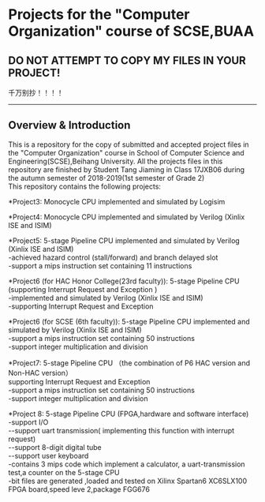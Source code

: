 Projects for the "Computer Organization" course of SCSE,BUAA
=============================================================================================================
DO NOT ATTEMPT TO COPY MY FILES IN YOUR PROJECT!</br>
-------
千万别抄！！！！</br>

-------------------------------------------------------
Overview & Introduction
-------
  This is a repository for the copy of submitted and accepted project files in the "Computer Organization" course in School of 
Computer Science and Engineering(SCSE),Beihang University. All the projects files in this repository are finished by Student Tang
Jiaming in Class 17JXB06 during the autumn semester of 2018-2019(1st semester of Grade 2)</br>
  This repository contains the following projects:</br>
  
  *Project3:
  Monocycle CPU implemented and simulated by Logisim</br>
  
  *Project4: 
  Monocycle CPU implemented and simulated by Verilog (Xinlix ISE and ISIM)</br>
  
  *Project5: 
  5-stage Pipeline CPU implemented and simulated by Verilog (Xinlix ISE and ISIM)</br>
        -achieved hazard control (stall/forward) and branch delayed slot</br>
        -support a mips instruction set containing 11 instructions</br>
        
  *Project6 (for HAC Honor College(23rd faculty)): 
  5-stage Pipeline CPU (supporting Interrupt Request and Exception )</br>
        -implemented and simulated by Verilog (Xinlix ISE and ISIM)</br>
        -supporting Interrupt Request and Exception</br>
        
  *Project6 (for SCSE (6th faculty)):
  5-stage Pipeline CPU implemented and simulated by Verilog (Xinlix ISE and ISIM)</br>
        -support a mips instruction set containing 50 instructions</br>
        -support integer multiplication and division</br>
        
  *Project7: 
  5-stage Pipeline CPU （the combination of P6 HAC version and Non-HAC version） </br>
        supporting Interrupt Request and Exception</br>
        -support a mips instruction set containing 50 instructions</br>
        -support integer multiplication and division</br>
        
  *Project 8:
  5-stage Pipeline CPU (FPGA,hardware and software interface)</br>
        -support  I/O </br>
            --support uart transmission( implementing this function with interrupt request)</br>
            --support 8-digit digital tube</br>
            --support user keyboard</br>
        -contains 3 mips code which implement a calculator, a uart-transmission test,a counter on the 5-stage CPU</br>
        -bit files are generated ,loaded and tested on Xilinx Spartan6 XC6SLX100 FPGA board,speed leve 2,package 
         FGG676 </br>
